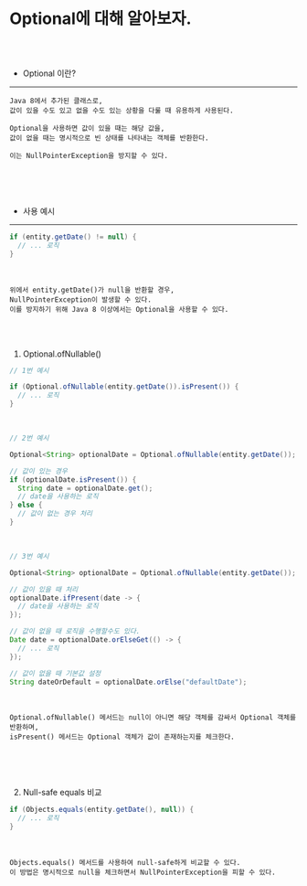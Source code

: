 # Optional에 대해 알아보자.

<br /><br />

* Optional 이란?
---

```
Java 8에서 추가된 클래스로,
값이 있을 수도 있고 없을 수도 있는 상황을 다룰 때 유용하게 사용된다.

Optional을 사용하면 값이 있을 때는 해당 값을,
값이 없을 때는 명시적으로 빈 상태를 나타내는 객체를 반환한다.

이는 NullPointerException을 방지할 수 있다.
```

<br /><br /><br />

* 사용 예시
---

```java
if (entity.getDate() != null) {
  // ... 로직
}
```

<br />

```
위에서 entity.getDate()가 null을 반환할 경우,
NullPointerException이 발생할 수 있다.
이를 방지하기 위해 Java 8 이상에서는 Optional을 사용할 수 있다.
```

<br /><br />

1. Optional.ofNullable()

```java
// 1번 예시

if (Optional.ofNullable(entity.getDate()).isPresent()) {
  // ... 로직
}
```

<br />

```java
// 2번 예시

Optional<String> optionalDate = Optional.ofNullable(entity.getDate());

// 값이 있는 경우
if (optionalDate.isPresent()) {
  String date = optionalDate.get();
  // date을 사용하는 로직
} else {
  // 값이 없는 경우 처리
}
```

<br />

```java
// 3번 예시

Optional<String> optionalDate = Optional.ofNullable(entity.getDate());

// 값이 있을 때 처리
optionalDate.ifPresent(date -> {
  // date을 사용하는 로직
});

// 값이 없을 때 로직을 수행할수도 있다.
Date date = optionalDate.orElseGet(() -> {
  // ... 로직
});

// 값이 없을 때 기본값 설정
String dateOrDefault = optionalDate.orElse("defaultDate");
```

<br />

```
Optional.ofNullable() 메서드는 null이 아니면 해당 객체를 감싸서 Optional 객체를 반환하며,
isPresent() 메서드는 Optional 객체가 값이 존재하는지를 체크한다.
```

<br /><br /><br />

2. Null-safe equals 비교

```java
if (Objects.equals(entity.getDate(), null)) {
  // ... 로직
}
```

<br />

```
Objects.equals() 메서드를 사용하여 null-safe하게 비교할 수 있다.
이 방법은 명시적으로 null을 체크하면서 NullPointerException을 피할 수 있다.
```
